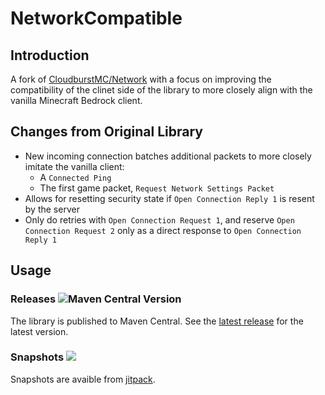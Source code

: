 # NetworkCompatible

## Introduction

A fork of [CloudburstMC/Network](https://github.com/CloudburstMC/Network) with a focus on improving the compatibility of the clinet side of the library to more closely align with the vanilla Minecraft Bedrock client.

## Changes from Original Library

- New incoming connection batches additional packets to more closely imitate the vanilla client:
  - A `Connected Ping`
  - The first game packet, `Request Network Settings Packet`
- Allows for resetting security state if `Open Connection Reply 1` is resent by the server
- Only do retries with `Open Connection Request 1`, and reserve `Open Connection Request 2` only as a direct response to `Open Connection Reply 1`

## Usage

### Releases ![Maven Central Version](https://img.shields.io/maven-central/v/dev.kastle.netty/netty-transport-raknet?label=Maven%20Central&color=%233fb950)

The library is published to Maven Central. See the [latest release](https://github.com/Kas-tle/NetworkCompatible/releases/latest) for the latest version.

### Snapshots [![](https://jitpack.io/v/dev.kastle/NetworkCompatible.svg)](https://jitpack.io/#dev.kastle/NetworkCompatible)

Snapshots are avaible from [jitpack](https://jitpack.io/#dev.kastle/NetworkCompatible).